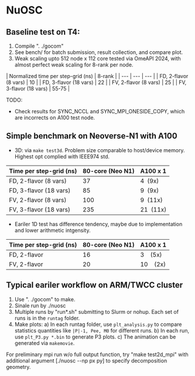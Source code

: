 # NuOSC

## Baseline test on T4:

1. Compile ". ./gocom"
2. See bench/ for batch submission, result collection, and compare plot.
3. Weak scaling upto 512 node x 112 core tested via OmeAPI 2024, with almost perfect weak scaling for 8-rank per node.

|   Normalized time per step-grid (ns)   |   8-rank  |
| --- | --- | --- |
|   FD, 2-flavor (8 vars)   |   10   |
|   FD, 3-flavor (18 vars)   |   22   |
|   FV, 2-flavor (8 vars)   |   25   |
|   FV, 3-flavor (18 vars)   |   55-75   |


TODO:
- Check results for SYNC_NCCL and SYNC_MPI_ONESIDE_COPY, which are incorrects on A100 test node.

## Simple benchmark on Neoverse-N1 with A100
- 3D: via `make test3d`. Problem size comparable to host/device memory. Highest opt complied with IEEE974 std.

|   Time per step-grid (ns)   |   80-core (Neo N1)   |   A100 x 1   |
| --- | --- | --- |
|   FD, 2-flavor (8 vars)   |   37   |   4  (9x)   |
|   FD, 3-flavor (18 vars)   |   85   |   9  (9x)   |
|   FV, 2-flavor (8 vars)   |   100   |   9  (11x)   |
|   FV, 3-flavor (18 vars)   |   235   |   21  (11x)   |

- Eariler 1D test has difference tendency, maybe due to implementation and lower arithmetic intgensity.

|   Time per step-grid (ns)   |   80-core (Neo N1)   |   A100 x 1   |
| --- | --- | --- |
|   FD, 2-flavor |   16   |    3    (5x)   |
|   FV, 2-flavor |   20   |   10    (2x)   |

## Typical eariler workflow on ARM/TWCC cluster

1) Use ". ./gocom" to make.
2) Sinale run by ./nuosc <argument>
3) Multiple runs by "run*.sh" submitting to Slurm or nohup. Each set of runs is in the `runtag` folder.
4) Make plots:
    a) In each runtag folder, use `plt_analysis.py` to compare statistics quantities like `|P|-1, Pee, M0` for different runs.
    b) In each run, use `plt_P3.py *.bin` to generate P3 plots.
    c) The animation can be generated via `makemovie`.


For preliminary mpi run w/o full output function, 
try "make test2d_mpi" with additional argument [./nuosc --np px py] to specify decomposition geometry.
